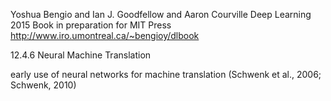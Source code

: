 Yoshua Bengio and Ian J. Goodfellow and Aaron Courville
Deep Learning
2015
Book in preparation for MIT Press http://www.iro.umontreal.ca/~bengioy/dlbook

12.4.6 Neural Machine Translation

early use of neural networks for machine translation (Schwenk et al., 2006;
Schwenk, 2010) 
